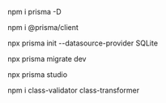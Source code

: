 npm i prisma -D

npm i @prisma/client

npx prisma init --datasource-provider SQLite

npx prisma migrate dev

npx prisma studio

npm i class-validator class-transformer